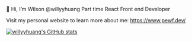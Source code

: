 👋 Hi, I’m Wilson @willyyhuang Part time React Front end Developer

Visit my personal website to learn more about me:
https://www.pewf.dev/

[![willyyhuang's GitHub stats](https://github-readme-stats.vercel.app/api?username=willyyhuang)](https://github.com/anuraghazra/github-readme-stats)
